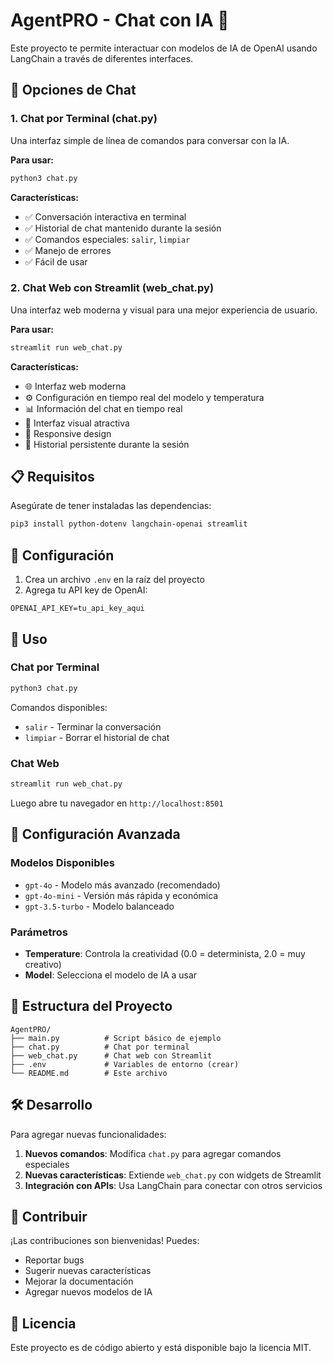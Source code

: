 # AgentPRO - Chat con IA 🤖

Este proyecto te permite interactuar con modelos de IA de OpenAI usando LangChain a través de diferentes interfaces.

## 🚀 Opciones de Chat

### 1. Chat por Terminal (chat.py)
Una interfaz simple de línea de comandos para conversar con la IA.

**Para usar:**
```bash
python3 chat.py
```

**Características:**
- ✅ Conversación interactiva en terminal
- ✅ Historial de chat mantenido durante la sesión
- ✅ Comandos especiales: `salir`, `limpiar`
- ✅ Manejo de errores
- ✅ Fácil de usar

### 2. Chat Web con Streamlit (web_chat.py)
Una interfaz web moderna y visual para una mejor experiencia de usuario.

**Para usar:**
```bash
streamlit run web_chat.py
```

**Características:**
- 🌐 Interfaz web moderna
- ⚙️ Configuración en tiempo real del modelo y temperatura
- 📊 Información del chat en tiempo real
- 🎨 Interfaz visual atractiva
- 📱 Responsive design
- 🔄 Historial persistente durante la sesión

## 📋 Requisitos

Asegúrate de tener instaladas las dependencias:

```bash
pip3 install python-dotenv langchain-openai streamlit
```

## 🔧 Configuración

1. Crea un archivo `.env` en la raíz del proyecto
2. Agrega tu API key de OpenAI:

```env
OPENAI_API_KEY=tu_api_key_aqui
```

## 🎯 Uso

### Chat por Terminal
```bash
python3 chat.py
```

Comandos disponibles:
- `salir` - Terminar la conversación
- `limpiar` - Borrar el historial de chat

### Chat Web
```bash
streamlit run web_chat.py
```

Luego abre tu navegador en `http://localhost:8501`

## 🔧 Configuración Avanzada

### Modelos Disponibles
- `gpt-4o` - Modelo más avanzado (recomendado)
- `gpt-4o-mini` - Versión más rápida y económica
- `gpt-3.5-turbo` - Modelo balanceado

### Parámetros
- **Temperature**: Controla la creatividad (0.0 = determinista, 2.0 = muy creativo)
- **Model**: Selecciona el modelo de IA a usar

## 📁 Estructura del Proyecto

```
AgentPRO/
├── main.py          # Script básico de ejemplo
├── chat.py          # Chat por terminal
├── web_chat.py      # Chat web con Streamlit
├── .env             # Variables de entorno (crear)
└── README.md        # Este archivo
```

## 🛠️ Desarrollo

Para agregar nuevas funcionalidades:

1. **Nuevos comandos**: Modifica `chat.py` para agregar comandos especiales
2. **Nuevas características**: Extiende `web_chat.py` con widgets de Streamlit
3. **Integración con APIs**: Usa LangChain para conectar con otros servicios

## 🤝 Contribuir

¡Las contribuciones son bienvenidas! Puedes:
- Reportar bugs
- Sugerir nuevas características
- Mejorar la documentación
- Agregar nuevos modelos de IA

## 📄 Licencia

Este proyecto es de código abierto y está disponible bajo la licencia MIT. 